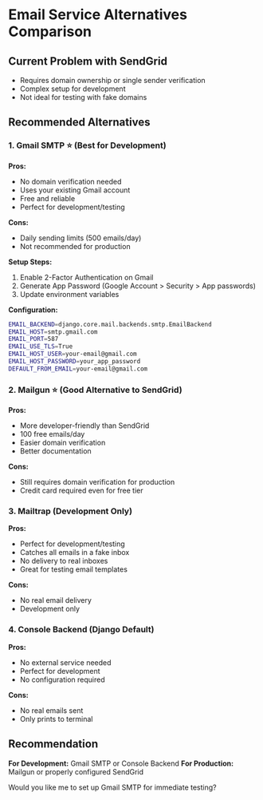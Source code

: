 # Email Service Alternatives Comparison

## Current Problem with SendGrid
- Requires domain ownership or single sender verification
- Complex setup for development
- Not ideal for testing with fake domains

## Recommended Alternatives

### 1. Gmail SMTP ⭐ (Best for Development)

**Pros:**
- No domain verification needed
- Uses your existing Gmail account
- Free and reliable
- Perfect for development/testing

**Cons:**
- Daily sending limits (500 emails/day)
- Not recommended for production

**Setup Steps:**
1. Enable 2-Factor Authentication on Gmail
2. Generate App Password (Google Account > Security > App passwords)
3. Update environment variables

**Configuration:**
```bash
EMAIL_BACKEND=django.core.mail.backends.smtp.EmailBackend
EMAIL_HOST=smtp.gmail.com
EMAIL_PORT=587
EMAIL_USE_TLS=True
EMAIL_HOST_USER=your-email@gmail.com
EMAIL_HOST_PASSWORD=your_app_password
DEFAULT_FROM_EMAIL=your-email@gmail.com
```

### 2. Mailgun ⭐ (Good Alternative to SendGrid)

**Pros:**
- More developer-friendly than SendGrid
- 100 free emails/day
- Easier domain verification
- Better documentation

**Cons:**
- Still requires domain verification for production
- Credit card required even for free tier

### 3. Mailtrap (Development Only)

**Pros:**
- Perfect for development/testing
- Catches all emails in a fake inbox
- No delivery to real inboxes
- Great for testing email templates

**Cons:**
- No real email delivery
- Development only

### 4. Console Backend (Django Default)

**Pros:**
- No external service needed
- Perfect for development
- No configuration required

**Cons:**
- No real emails sent
- Only prints to terminal

## Recommendation

**For Development:** Gmail SMTP or Console Backend
**For Production:** Mailgun or properly configured SendGrid

Would you like me to set up Gmail SMTP for immediate testing?

